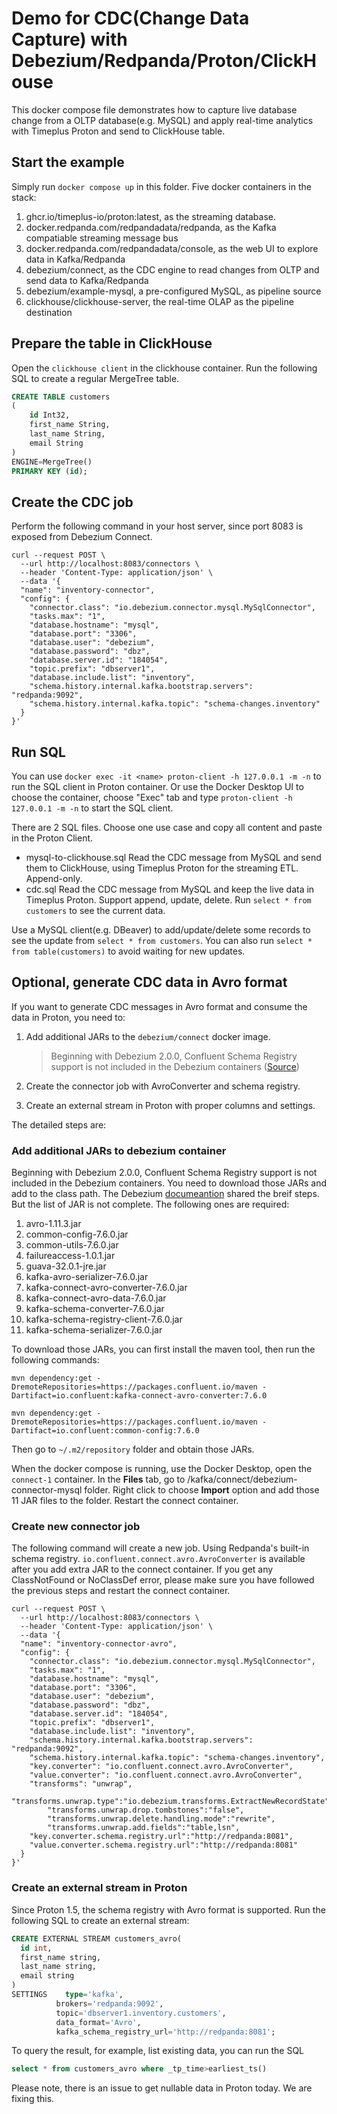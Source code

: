 # Demo for CDC(Change Data Capture) with Debezium/Redpanda/Proton/ClickHouse

This docker compose file demonstrates how to capture live database change from a OLTP database(e.g. MySQL) and apply real-time analytics with Timeplus Proton and send to ClickHouse table.

## Start the example

Simply run `docker compose up` in this folder. Five docker containers in the stack:

1. ghcr.io/timeplus-io/proton:latest, as the streaming database.
2. docker.redpanda.com/redpandadata/redpanda, as the Kafka compatiable streaming message bus
3. docker.redpanda.com/redpandadata/console, as the web UI to explore data in Kafka/Redpanda
4. debezium/connect, as the CDC engine to read changes from OLTP and send data to Kafka/Redpanda
5. debezium/example-mysql, a pre-configured MySQL, as pipeline source
6. clickhouse/clickhouse-server, the real-time OLAP as the pipeline destination

## Prepare the table in ClickHouse

Open the `clickhouse client` in the clickhouse container. Run the following SQL to create a regular MergeTree table.

```sql
CREATE TABLE customers
(
    id Int32,
    first_name String,
    last_name String,
    email String
)
ENGINE=MergeTree()
PRIMARY KEY (id);
```

## Create the CDC job

Perform the following command in your host server, since port 8083 is exposed from Debezium Connect.

```shell
curl --request POST \
  --url http://localhost:8083/connectors \
  --header 'Content-Type: application/json' \
  --data '{
  "name": "inventory-connector",
  "config": {
    "connector.class": "io.debezium.connector.mysql.MySqlConnector",
    "tasks.max": "1",
    "database.hostname": "mysql",
    "database.port": "3306",
    "database.user": "debezium",
    "database.password": "dbz",
    "database.server.id": "184054",
    "topic.prefix": "dbserver1",
    "database.include.list": "inventory",
    "schema.history.internal.kafka.bootstrap.servers": "redpanda:9092",
    "schema.history.internal.kafka.topic": "schema-changes.inventory"
  }
}'
```

## Run SQL

You can use `docker exec -it <name> proton-client -h 127.0.0.1 -m -n` to run the SQL client in Proton container. Or use the Docker Desktop UI to choose the container, choose "Exec" tab and type `proton-client -h 127.0.0.1 -m -n` to start the SQL client.

There are 2 SQL files. Choose one use case and copy all content and paste in the Proton Client.

- mysql-to-clickhouse.sql Read the CDC message from MySQL and send them to ClickHouse, using Timeplus Proton for the streaming ETL. Append-only.
- cdc.sql Read the CDC message from MySQL and keep the live data in Timeplus Proton. Support append, update, delete. Run `select * from customers` to see the current data.

Use a MySQL client(e.g. DBeaver) to add/update/delete some records to see the update from `select * from customers`. You can also run `select * from table(customers)` to avoid waiting for new updates.

## Optional, generate CDC data in Avro format

If you want to generate CDC messages in Avro format and consume the data in Proton, you need to:

1. Add additional JARs to the `debezium/connect` docker image.

   > Beginning with Debezium 2.0.0, Confluent Schema Registry support is not included in the Debezium containers ([Source](https://debezium.io/documentation/reference/stable/configuration/avro.html#confluent-schema-registry))

2. Create the connector job with AvroConverter and schema registry.
3. Create an external stream in Proton with proper columns and settings.

The detailed steps are:

### Add additional JARs to debezium container

Beginning with Debezium 2.0.0, Confluent Schema Registry support is not included in the Debezium containers. You need to download those JARs and add to the class path. The Debezium [documeantion](https://debezium.io/documentation/reference/stable/configuration/avro.html#confluent-schema-registry) shared the breif steps. But the list of JAR is not complete. The following ones are required:

1. avro-1.11.3.jar
2. common-config-7.6.0.jar
3. common-utils-7.6.0.jar
4. failureaccess-1.0.1.jar
5. guava-32.0.1-jre.jar
6. kafka-avro-serializer-7.6.0.jar
7. kafka-connect-avro-converter-7.6.0.jar
8. kafka-connect-avro-data-7.6.0.jar
9. kafka-schema-converter-7.6.0.jar
10. kafka-schema-registry-client-7.6.0.jar
11. kafka-schema-serializer-7.6.0.jar

To download those JARs, you can first install the maven tool, then run the following commands:

```shell
mvn dependency:get -DremoteRepositories=https://packages.confluent.io/maven -Dartifact=io.confluent:kafka-connect-avro-converter:7.6.0

mvn dependency:get -DremoteRepositories=https://packages.confluent.io/maven -Dartifact=io.confluent:common-config:7.6.0
```

Then go to `~/.m2/repository` folder and obtain those JARs.

When the docker compose is running, use the Docker Desktop, open the `connect-1` container. In the **Files** tab, go to /kafka/connect/debezium-connector-mysql folder. Right click to choose **Import** option and add those 11 JAR files to the folder. Restart the connect container.

### Create new connector job

The following command will create a new job. Using Redpanda's built-in schema registry. `io.confluent.connect.avro.AvroConverter` is available after you add extra JAR to the connect container. If you get any ClassNotFound or NoClassDef error, please make sure you have followed the previous steps and restart the connect container.

```shell
curl --request POST \
  --url http://localhost:8083/connectors \
  --header 'Content-Type: application/json' \
  --data '{
  "name": "inventory-connector-avro",
  "config": {
    "connector.class": "io.debezium.connector.mysql.MySqlConnector",
    "tasks.max": "1",
    "database.hostname": "mysql",
    "database.port": "3306",
    "database.user": "debezium",
    "database.password": "dbz",
    "database.server.id": "184054",
    "topic.prefix": "dbserver1",
    "database.include.list": "inventory",
    "schema.history.internal.kafka.bootstrap.servers": "redpanda:9092",
    "schema.history.internal.kafka.topic": "schema-changes.inventory",
    "key.converter": "io.confluent.connect.avro.AvroConverter",
    "value.converter": "io.confluent.connect.avro.AvroConverter",
    "transforms": "unwrap",
    "transforms.unwrap.type":"io.debezium.transforms.ExtractNewRecordState",
		"transforms.unwrap.drop.tombstones":"false",
		"transforms.unwrap.delete.handling.mode":"rewrite",
		"transforms.unwrap.add.fields":"table,lsn",
    "key.converter.schema.registry.url":"http://redpanda:8081",
    "value.converter.schema.registry.url":"http://redpanda:8081"
  }
}'
```

### Create an external stream in Proton

Since Proton 1.5, the schema registry with Avro format is supported. Run the following SQL to create an external stream:

```sql
CREATE EXTERNAL STREAM customers_avro(
  id int,
  first_name string,
  last_name string,
  email string
)
SETTINGS 	type='kafka',
          brokers='redpanda:9092',
          topic='dbserver1.inventory.customers',
          data_format='Avro',
          kafka_schema_registry_url='http://redpanda:8081';
```

To query the result, for example, list existing data, you can run the SQL

```sql
select * from customers_avro where _tp_time>earliest_ts()
```

Please note, there is an issue to get nullable data in Proton today. We are fixing this.
